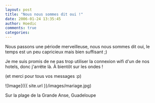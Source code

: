 ```yaml
---
layout: post
title: "Nous nous sommes dit oui !"
date: 2006-01-24 13:35:45
author: Hoedic
comments: true
categories: 
---
```



Nous passons une période merveilleuse, nous nous sommes dit oui, le temps est un peu capricieux mais bien suffisant ;)

Je me suis promis de ne pas trop utiliser la connexion wifi d'un de nos hotels, donc j'arrête là. À bientôt sur les ondes !

(et merci pour tous vos messages :p)

![Image]({{ site.url }}/images/mariage.jpg)
<div class="photoattrib">Sur la plage de la Grande Anse, Guadeloupe</div>

